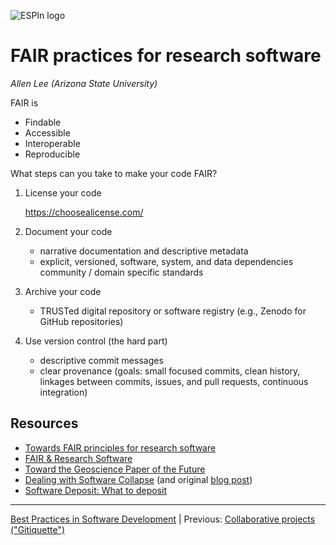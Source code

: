 ![ESPIn logo](https://github.com/csdms/espin/blob/main/media/ESPIn2021.png)

# FAIR practices for research software

*Allen Lee (Arizona State University)*

FAIR is

* Findable
* Accessible
* Interoperable
* Reproducible

What steps can you take to make your code FAIR?

1. License your code

    https://choosealicense.com/

1. Document your code

    - narrative documentation and descriptive metadata
    - explicit, versioned, software, system, and data dependencies community /
      domain specific standards

1. Archive your code

    - TRUSTed digital repository or software registry (e.g., Zenodo for GitHub repositories)

1. Use version control (the hard part)

    - descriptive commit messages
    - clear provenance (goals: small focused commits, clean history, linkages
      between commits, issues, and pull requests, continuous integration)

## Resources

* [Towards FAIR principles for research software](https://doi.org/10.3233/DS-190026)
* [FAIR & Research Software](https://csdms.colorado.edu/wiki/Presenters-0548)
* [Toward the Geoscience Paper of the Future](https://doi.org/10.1002/2015EA000136)
* [Dealing with Software Collapse](https://doi.org/10.1109/MCSE.2019.2900945) (and original [blog post](http://blog.khinsen.net/posts/2017/01/13/sustainable-software-and-reproducible-research-dealing-with-software-collapse/))
* [Software Deposit: What to deposit](https://doi.org/10.5281/zenodo.1327325)

___

[Best Practices in Software Development](./index.md) |
Previous: [Collaborative projects ("Gitiquette")](./collaboration-etiquette.md)
